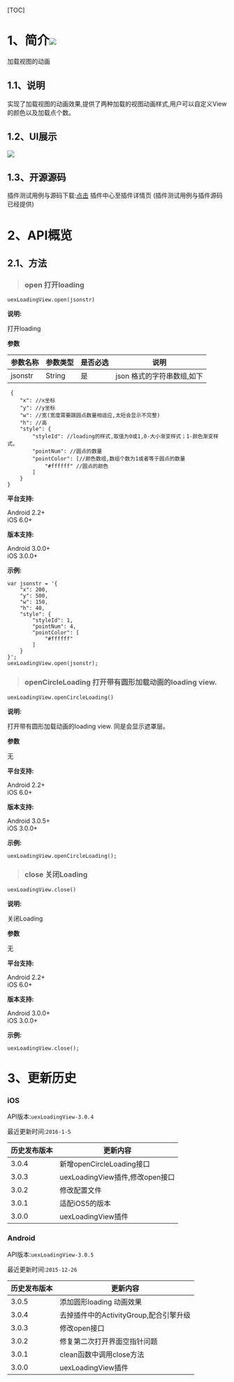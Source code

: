 [TOC]
# 1、简介[![](http://appcan-download.oss-cn-beijing.aliyuncs.com/%E5%85%AC%E6%B5%8B%2Fgf.png)]()
加载视图的动画
## 1.1、说明
实现了加载视图的动画效果,提供了两种加载的视图动画样式,用户可以自定义View的颜色以及加载点个数。
## 1.2、UI展示
![](http://plugin.appcan.cn/pluginApi/getCImg?img=140505s2015p7y15ew.png)
## 1.3、开源源码
插件测试用例与源码下载:[点击](http://plugin.appcan.cn/details.html?id=453_index) 插件中心至插件详情页 (插件测试用例与插件源码已经提供)

# 2、API概览

## 2.1、方法

> ### open 打开loading

`uexLoadingView.open(jsonstr)`

**说明:**

打开loading

**参数**

|  参数名称 | 参数类型  | 是否必选  |  说明 |
| ----- | ----- | ----- | ----- |
| jsonstr | String | 是 |json 格式的字符串数组,如下 |

```
 {  
    "x": //x坐标
    "y": //y坐标
    "w": //宽(宽度需要跟圆点数量相适应,太短会显示不完整)
    "h": //高
    "style": {
        "styleId": //loading的样式,取值为0或1,0-大小渐变样式；1-颜色渐变样式。
        "pointNum": //圆点的数量
        "pointColor": [//颜色数组,数组个数为1或者等于圆点的数量
            "#ffffff" //圆点的颜色
        ]
    }
}
```

**平台支持:**

  
Android 2.2+  
iOS 6.0+

**版本支持:**

  
Android 3.0.0+  
iOS 3.0.0+

**示例:**

```
var jsonstr = '{
    "x": 200, 
    "y": 500, 
    "w": 150, 
    "h": 40, 
    "style": {
        "styleId": 1, 
        "pointNum": 4, 
        "pointColor": [
            "#ffffff"
        ]
    }
}';
uexLoadingView.open(jsonstr);
```

> ### openCircleLoading 打开带有圆形加载动画的loading view.

`uexLoadingView.openCircleLoading()`

**说明:**

打开带有圆形加载动画的loading view. 同是会显示遮罩层。

**参数**

无

**平台支持:**

  
Android 2.2+  
iOS 6.0+

**版本支持:**

  
Android 3.0.5+  
iOS 3.0.0+

**示例:**

```
uexLoadingView.openCircleLoading();
```

> ### close 关闭Loading

`uexLoadingView.close()`

**说明:**

关闭Loading

**参数**

无

**平台支持:**

  
Android 2.2+  
iOS 6.0+

**版本支持:**

  
Android 3.0.0+  
iOS 3.0.0+

**示例:**

```
uexLoadingView.close();
```

# 3、更新历史

### iOS

API版本:`uexLoadingView-3.0.4`

最近更新时间:`2016-1-5`

| 历史发布版本 | 更新内容 |
| ----- | ----- |
| 3.0.4 | 新增openCircleLoading接口 |
| 3.0.3 | uexLoadingView插件,修改open接口 |
| 3.0.2 | 修改配置文件 |
| 3.0.1 | 适配iOS5的版本 |
| 3.0.0 | uexLoadingView插件 |

### Android

API版本:`uexLoadingView-3.0.5`

最近更新时间:`2015-12-26`

| 历史发布版本 | 更新内容 |
| ----- | ----- |
| 3.0.5 | 添加圆形loading 动画效果 |
| 3.0.4 | 去掉插件中的ActivityGroup,配合引擎升级 |
| 3.0.3 | 修改open接口 |
| 3.0.2 | 修复第二次打开界面空指针问题 |
| 3.0.1 | clean函数中调用close方法 |
| 3.0.0 | uexLoadingView插件 |
